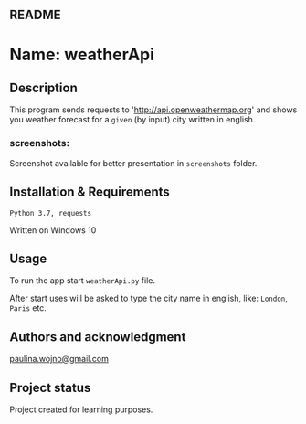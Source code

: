 ## README


# Name: weatherApi


## Description
This program sends requests to 'http://api.openweathermap.org' 
and shows you weather forecast for a `given` (by input) city written in english.

### screenshots:
Screenshot available for better presentation in `screenshots` folder.


## Installation & Requirements
```
Python 3.7, requests
```
Written on Windows 10


## Usage
To run the app start `weatherApi.py` file.

After start uses will be asked to type the city name in english, like: `London`, `Paris` etc.


## Authors and acknowledgment
paulina.wojno@gmail.com


## Project status
Project created for learning purposes.
